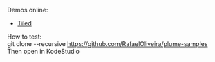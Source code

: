 Demos online:

* [Tiled](http://sudoestegames.com/play/plume-tiled/)

How to test:  
git clone --recursive https://github.com/RafaelOliveira/plume-samples  
Then open in KodeStudio
